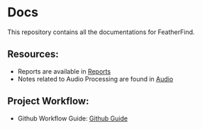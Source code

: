 # Docs
This repository contains all the documentations for FeatherFind.
 
## Resources:
- Reports are available in [Reports](/Reports/)
- Notes related to Audio Processing are found in [Audio](/Audio/)

## Project Workflow:
- Github Workflow Guide: [Github Guide](/GITHUB_WORKFLOW_GUIDE.md)